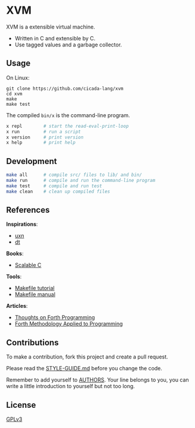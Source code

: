 # XVM

XVM is a extensible virtual machine.

- Written in C and extensible by C.
- Use tagged values and a garbage collector.

## Usage

On Linux:

```
git clone https://github.com/cicada-lang/xvm
cd xvm
make
make test
```

The compiled `bin/x` is the command-line program.

```sh
x repl        # start the read-eval-print-loop
x run         # run a script
x version     # print version
x help        # print help
```

## Development

```sh
make all      # compile src/ files to lib/ and bin/
make run      # compile and run the command-line program
make test     # compile and run test
make clean    # clean up compiled files
```

## References

**Inspirations**:

- [uxn](https://100r.co/site/uxn.html)
- [dt](https://github.com/so-dang-cool/dt)

**Books**:

- [Scalable C](https://github.com/booksbyus/scalable-c)

**Tools**:

- [Makefile tutorial](https://makefiletutorial.com)
- [Makefile manual](https://www.gnu.org/software/make/manual/make.html)

**Articles**:

- [Thoughts on Forth Programming](https://readonly.link/articles/https://code-of-xvm.fidb.app/docs/references/articles/thoughts-on-forth-programming.md)
- [Forth Methodology Applied to Programming](https://readonly.link/articles/https://code-of-xvm.fidb.app/docs/references/articles/forth-methodology-applied-to-programming.md)

## Contributions

To make a contribution, fork this project and create a pull request.

Please read the [STYLE-GUIDE.md](STYLE-GUIDE.md) before you change the code.

Remember to add yourself to [AUTHORS](AUTHORS).
Your line belongs to you, you can write a little
introduction to yourself but not too long.

## License

[GPLv3](LICENSE)
